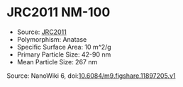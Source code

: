 <a name="material" />

# JRC2011 NM-100
<script type="application/ld+json">
  {
    "@context": "https://schema.org/",
    "@type": "ChemicalSubstance",
    "@id": "https://egonw.github.io/nanowiki/nanowiki340.html#material",
    "http://purl.org/dc/terms/conformsTo":
      {
        "@type": "CreativeWork",
        "@id": "https://bioschemas.org/profiles/ChemicalSubstance/0.4-RELEASE/"
      },
    "identfier": "340",
    "name": "JRC2011 NM-100",
    "url": "https://egonw.github.io/nanowiki/nanowiki340.html#material",
    "sameAs": "http://127.0.0.1/mediawiki/index.php/Special:URIResolver/JRC2011_NM-2D100"
  }
</script>


* Source: [JRC2011](articleJRC2011.md)
* Polymorphism: Anatase 
* Specific Surface Area: 10 m^2/g
* Primary Particle Size: 42-90 nm
* Mean Particle Size: 267 nm


Source: NanoWiki 6, doi:[10.6084/m9.figshare.11897205.v1](https://doi.org/10.6084/m9.figshare.11897205.v1)

